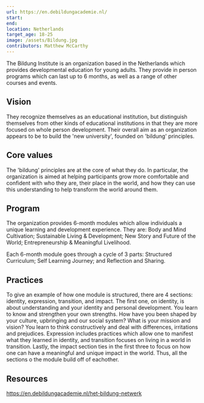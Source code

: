 ```yaml
---
url: https://en.debildungacademie.nl/
start: 
end: 
location: Netherlands
target_age: 18-25
image: /assets/Bildung.jpg
contributors: Matthew McCarthy
---
```


The Bildung Institute is an organization based in the Netherlands which provides developmental education for young adults. They provide in person programs which can last up to 6 months, as well as a range of other courses and events. 

## Vision 

They recognize themselves as an educational institution, but distinguish themselves from other kinds of educational institutions in that they are more focused on whole person development. Their overall aim as an organization appears to be to build the 'new university', founded on 'bildung' principles. 

## Core values 

The 'bildung' principles are at the core of what they do. In particular, the organization is aimed at helping participants grow more comfortable and confident with who they are, their place in the world, and how they can use this understanding to help transform the world around them.
 
## Program 

The organization provides 6-month modules which allow individuals a unique learning and development experience. They are: Body and Mind Cultivation; Sustainable Living & Development; New Story and Future of the World; Entrepreneurship & Meaningful Livelihood. 

Each 6-month module goes through a cycle of 3 parts: Structured Curriculum; Self Learning Journey; and Reflection and Sharing. 

## Practices

To give an example of how one module is structured, there are 4 sections: identity, expression, transition, and impact. The first one, on identity, is about understanding and your identity and personal development. You learn to know and strengthen your own strengths. How have you been shaped by your culture, upbringing and our social system? What is your mission and vision? You learn to think constructively and deal with differences, irritations and prejudices. Expression includes practices which allow one to manifest what they learned in identity, and transition focuses on living in a world in transition. Lastly, the impact section ties in the first three to focus on how one can have a meaningful and unique impact in the world. Thus, all the sections o the module build off of eachother.

## Resources 

https://en.debildungacademie.nl/het-bildung-netwerk